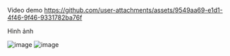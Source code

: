 Video demo 
https://github.com/user-attachments/assets/9549aa69-e1d1-4f46-9f46-9331782ba76f




Hình ảnh

![image](https://github.com/user-attachments/assets/20f7b54a-9e09-406b-86bc-0b7fa2e32f5a)
![image](https://github.com/user-attachments/assets/fb1f7cda-6f21-4397-b3a8-8a08d37c409b)


